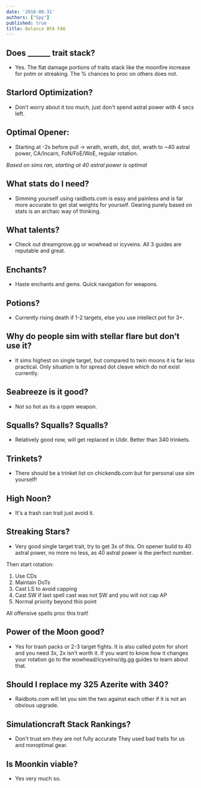 ```yaml
---
date: '2018-08-31'
authors: ["Spy"]
published: true
title: Balance BFA FAQ
---
```



## Does ______ trait stack?
- Yes. The flat damage portions of traits stack like the moonfire increase for potm or streaking. The % chances to proc on others does not. 


## Starlord Optimization?
- Don’t worry about it too much, just don't spend astral power with 4 secs left.

## Optimal Opener: 
- Starting at -2s before pull -> wrath, wrath, dot, dot, wrath to ~40 astral power, CA/Incarn, FoN/FoE/WoE, regular rotation. 

*Based on sims ran, starting at 40 astral power is optimal*


## What stats do I need? 
- Simming yourself using raidbots.com is easy and painless and is far more accurate to get stat weights for yourself. Gearing purely based on stats is an archaic way of thinking. 


## What talents?
- Check out dreamgrove.gg or wowhead or icyveins. All 3 guides are reputable and great.


## Enchants?
- Haste enchants and gems. Quick navigation for weapons. 


## Potions?
- Currently rising death if 1-2 targets, else you use intellect pot for 3+.


## Why do people sim with stellar flare but don’t use it?
- It sims highest on single target, but compared to twin moons it is far less practical. Only situation is for spread dot cleave which do not exist currently.


## Seabreeze is it good? 
- Not so hot as its a rppm weapon.


## Squalls? Squalls? Squalls?
- Relatively good now, will get replaced in Uldir. Better than 340 trinkets.


## Trinkets?
- There should be a trinket list on chickendb.com but for personal use sim yourself!


## High Noon?
- It's a trash can trait just avoid it. 


## Streaking Stars?
- Very good single target trait, try to get 3x of this. On opener build to 40 astral power, no more no less, as 40 astral power is the perfect number.

Then start rotation:

1. Use CDs
2. Maintain DoTs
3. Cast LS to avoid capping
4. Cast SW if last spell cast was not SW and you will not cap AP
5. Normal priority beyond this point

All offensive spells proc this trait!


## Power of the Moon good? 
- Yes for trash packs or 2-3 target fights. It is also called potm for short and you need 3x, 2x isn’t worth it. If you want to know how it changes your rotation go to the wowhead/icyveins/dg.gg guides to learn about that.


## Should I replace my 325 Azerite with 340?
- Raidbots.com will let you sim the two against each other if it is not an obvious upgrade. 


## Simulationcraft Stack Rankings? 
- Don't trust em they are not fully accurate They used bad traits for us and nonoptimal gear. 


## Is Moonkin viable? 
- Yes very much so.
